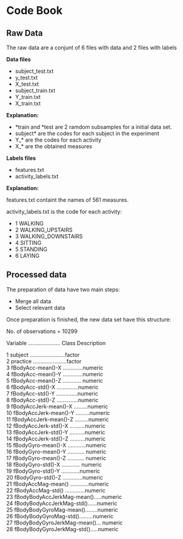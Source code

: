 Code Book
=========


## Raw Data

The raw data are a conjunt of 6 files with data and 2 files with labels

**Data files**

* subject_test.txt
* y_test.txt
* X_test.txt
* subject_train.txt
* Y_train.txt
* X_train.txt

**Explanation:**
* *train and *test are 2 ramdom subsamples for a initial data set.
* subject* are the codes for each subject in the experiment
* Y_* are the codes for each activity
* X_* are the obtained measures

**Labels files**

* features.txt
* activity_labels.txt

**Explanation:**

features.txt containt the names of 561 measures.

activity_labels.txt is the code for each activity:
* 1 WALKING
* 2 WALKING_UPSTAIRS
* 3 WALKING_DOWNSTAIRS
* 4 SITTING
* 5 STANDING
* 6 LAYING


## Processed data

The preparation of data have two main steps:

* Merge all data
* Select relevant data

Once preparation is finished, the new data set have this structure:

No. of observations =  10299 

   Variable ..................... Class Description
   
1  subject .......................factor                     
2  practice ......................factor                     
3  fBodyAcc-mean()-X .............numeric                    
4  fBodyAcc-mean()-Y .............numeric                    
5  fBodyAcc-mean()-Z ............ numeric                    
6  fBodyAcc-std()-X ..............numeric                   
7  fBodyAcc-std()-Y ..............numeric                    
8  fBodyAcc-std()-Z ..............numeric                    
9  fBodyAccJerk-mean()-X .........numeric                    
10 fBodyAccJerk-mean()-Y .........numeric                    
11 fBodyAccJerk-mean()-Z .........numeric                    
12 fBodyAccJerk-std()-X ..........numeric                    
13 fBodyAccJerk-std()-Y ..........numeric                    
14 fBodyAccJerk-std()-Z ..........numeric                    
15 fBodyGyro-mean()-X ............numeric                    
16 fBodyGyro-mean()-Y ........... numeric                    
17 fBodyGyro-mean()-Z ........... numeric                    
18 fBodyGyro-std()-X ............ numeric                    
19 fBodyGyro-std()-Y  ............numeric                    
20 fBodyGyro-std()-Z .............numeric                    
21 fBodyAccMag-mean() ............numeric                    
22 fBodyAccMag-std() .............numeric                    
23 fBodyBodyAccJerkMag-mean().....numeric                    
24 fBodyBodyAccJerkMag-std()......numeric                    
25 fBodyBodyGyroMag-mean()........numeric                    
26 fBodyBodyGyroMag-std().........numeric                    
27 fBodyBodyGyroJerkMag-mean()... numeric                    
28 fBodyBodyGyroJerkMag-std().....numeric  


